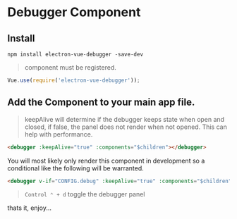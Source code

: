 # Debugger Component


## Install

```
npm install electron-vue-debugger -save-dev
```
> component must be registered.

``` javascript
Vue.use(require('electron-vue-debugger'));
```

## Add the Component to your main app file.

> keepAlive will determine if the debugger keeps state when open and closed, if false, the panel does not render when not opened. This can help with performance.

```html
<debugger :keepAlive="true" :components="$children"></debugger>
```

You will most likely only render this component in development so a conditional like the following will be warranted.

```html
<debugger v-if="CONFIG.debug" :keepAlive="true" :components="$children"></debugger>
```

> `Control ⌃ + d` toggle the debugger panel

thats it, enjoy...
